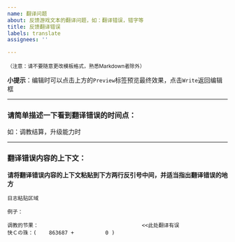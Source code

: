 ```yaml
---
name: 翻译问题
about: 反馈游戏文本的翻译问题，如：翻译错误，错字等
title: 反馈翻译错误
labels: translate
assignees: ''

---
```


<sup>（注意：请不要随意更改模板格式，熟悉Markdown者除外）</sup>

**小提示**：编辑时可以点击上方的`Preview`标签预览最终效果，点击`Write`返回编辑框

----------------------------------------

### 请简单描述一下看到翻译错误的时间点：

如：调教结算，升级能力时

----------------------------------------

### 翻译错误内容的上下文：

**请将翻译错误内容的上下文粘贴到下方两行反引号中间，并适当指出翻译错误的地方**

```
日志粘贴区域

例子：

调教的节果：                                 <<此处翻译有误
快Ｃの珠：(    863687 +          0 )
```
